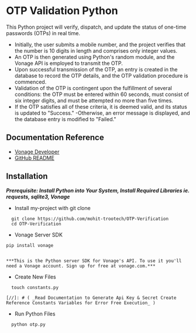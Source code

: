 
# OTP Validation Python

This Python project will verify, dispatch, and update the status of one-time passwords (OTPs) in real time. 
- Initially, the user submits a mobile number, and the project verifies that the number is 10 digits in length and comprises only integer values.
- An OTP is then generated using Python's random module, and the Vonage API is employed to transmit the OTP. 
- Upon successful transmission of the OTP, an entry is created in the database to record the OTP details, and the OTP validation procedure is commenced. 
- Validation of the OTP is contingent upon the fulfillment of several conditions: the OTP must be entered within 60 seconds, must consist of six integer digits, and must be attempted no more than five times. 
- If the OTP satisfies all of these criteria, it is deemed valid, and its status is updated to "Success." 
-Otherwise, an error message is displayed, and the database entry is modified to "Failed."



## Documentation Reference

 - [Vonage Developer](https://www.vonage.com/developer-center/)
 - [GitHub README](https://github.com/mohit-trootech/OTP-Verification)

## Installation

_**Prerequisite: Install Python into Your System, Install Required Libraries ie. requests, sqlite3, Vonage**_

- Install my-project with git clone

```
  git clone https://github.com/mohit-trootech/OTP-Verification
  cd OTP-Verification
```
    
- Vonage Server SDK

```
pip install vonage


***This is the Python server SDK for Vonage's API. To use it you'll need a Vonage account. Sign up for free at vonage.com.***
```
-  Create New Files

```
  touch constants.py

[//]: # ( _Read Documentation to Generate Api Key & Secret Create Reference Constants Variables for Error Free Execution_ )
```

- Run Python Files

```
  python otp.py
```
